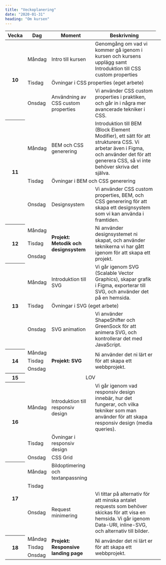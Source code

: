 ```yaml
---
title: "Veckoplanering"
date: "2020-01-31"
heading: "Om kursen"
---
```


<table>
<thead>
<tr>
<th>Vecka</th>
<th>Dag</th>
<th>Moment</th>
<th>Beskrivning</th>
</tr>
</thead>
<tbody>
 <tr>
  <th rowspan="3">10</th>
  <td>Måndag</td>
  <td>Intro till kursen</td>
  <td>Genomgång om vad vi kommer gå igenom i kursen och kursens upplägg samt Introduktion till CSS custom properties</td>
 </tr>
 <tr>
  <td>Tisdag</td>
  <td colspan="2">Övningar i CSS properties (eget arbete)</td>
 </tr>
 <tr>
  <td>Onsdag</td>
  <td>Användning av CSS custom properties</td>
  <td>Vi använder CSS custom properties i praktiken, och går in i några mer avancerade tekniker i CSS.</td>
 </tr>
 <tr>
  <th rowspan="3">11</th>
  <td>Måndag</td>
  <td>BEM och CSS generering</td>
  <td>Introduktion till BEM (Block Element Modifier), ett sätt för att strukturera CSS. Vi arbetar även i Figma, och använder det för att generera CSS, så vi inte behöver skriva det själva.</td>
 </tr>
 <tr>
  <td>Tisdag</td>
  <td colspan="2">Övningar i BEM och CSS generering</td>
 </tr>
 <tr>
  <td>Onsdag</td>
  <td>Designsystem</td>
  <td>Vi använder CSS custom properties, BEM, och CSS generering för att skapa ett designsystem som vi kan använda i framtiden.</td>
 </tr>
 <tr>
  <th rowspan="3">12</th>
  <td>Måndag</td>
  <td rowspan="3"><strong>Projekt: Metodik och designsystem</strong></td>
  <td rowspan="3">Ni använder designsystemet ni skapat, och använder teknikerna vi har gått igenom för att skapa ett projekt.</td>
 </tr>
 <tr><td>Tisdag</td></tr>
 <tr><td>Onsdag</td></tr>
 <tr><th rowspan="3">13</th><td>Måndag</td><td>Introduktion till SVG</td><td>Vi går igenom SVG (Scalable Vector Graphics), skapar grafik i Figma, exporterar till SVG, och använder det på en hemsida.</td></tr>
 <tr><td>Tisdag</td><td colspan="2">Övningar i SVG (eget arbete)</td></tr>
 <tr><td>Onsdag</td><td>SVG animation</td><td>Vi använder ShapeShifter och GreenSock för att animera SVG, och kontrollerar det med JavaScript. </td></tr>
 <tr>
 <th rowspan="3">14</th>
 <td>Måndag</td>
 <td rowspan="3"><strong>Projekt:  SVG</strong></td><td rowspan="3">Ni använder det ni lärt er för att skapa ett webbprojekt.</td>
 </tr>
 <tr><td>Tisdag</td></tr>
 <tr><td>Onsdag</td></tr>
 <tr><th rowspan="3">15</th><td colspan="3" rowspan="3" style="text-align:center">LOV</td></tr>
 <tr></tr>
 <tr></tr>
 <tr>
 <th rowspan="3">16</th><td>Måndag</td><td>Introduktion till responsiv design</td>
 <td>Vi går igenom vad responsiv design innebär, hur det fungerar, och vilka tekniker som man använder för att skapa responsiv design (media queries).</td>
 </tr>
 <tr><td>Tisdag</td><td>Övningar i responsiv design</td></tr>
 <tr><td>Onsdag</td><td>CSS Grid</td></tr>
 <tr><th rowspan="3">17</th><td>Måndag</td><td>Bildoptimering och textanpassning</td></tr>
 <tr><td>Tisdag</td></tr>
 <tr><td>Onsdag</td><td>Request minimering</td>
 <td>Vi tittar på alternativ för att minska antalet requests som behöver skickas för att visa en hemsida. Vi går igenom Data-URI, inline-SVG, och alternativ till bilder.</td></tr>
 <tr>
 <th rowspan="3">18</th>
 <td>Måndag</td>
 <td rowspan="3"><strong>Projekt: Responsive landing page</strong></td><td rowspan="3">Ni använder det ni lärt er för att skapa ett webbprojekt.</td>
 </tr>
 <tr><td>Tisdag</td></tr>
 <tr><td>Onsdag</td><td></td></tr>
</tbody>
</table>
